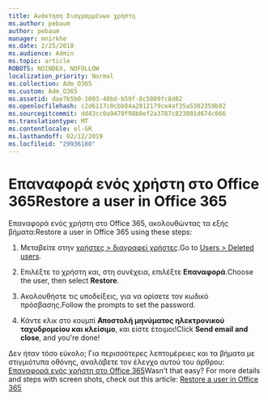 ```yaml
---
title: Ανάκτηση διαγραμμένων χρήστη
ms.author: pebaum
author: pebaum
manager: mnirkhe
ms.date: 2/25/2018
ms.audience: Admin
ms.topic: article
ROBOTS: NOINDEX, NOFOLLOW
localization_priority: Normal
ms.collection: Adm_O365
ms.custom: Adm_O365
ms.assetid: dae7b5b0-1003-40bd-b59f-8c5009fc8d82
ms.openlocfilehash: c2d6117c0cbb84a2812179ce4af35a5382359b82
ms.sourcegitcommit: dd43cc0a9470f98b8ef2a3787c823801d674c666
ms.translationtype: MT
ms.contentlocale: el-GR
ms.lasthandoff: 02/12/2019
ms.locfileid: "29936180"
---
```

# <a name="restore-a-user-in-office-365"></a><span data-ttu-id="6c648-102">Επαναφορά ενός χρήστη στο Office 365</span><span class="sxs-lookup"><span data-stu-id="6c648-102">Restore a user in Office 365</span></span>

<span data-ttu-id="6c648-103">Επαναφορά ενός χρήστη στο Office 365, ακολουθώντας τα εξής βήματα:</span><span class="sxs-lookup"><span data-stu-id="6c648-103">Restore a user in Office 365 using these steps:</span></span>
  
1. <span data-ttu-id="6c648-104">Μεταβείτε στην [χρήστες \> διαγραφεί χρήστες](https://admin.microsoft.com/adminportal/home#/deletedusers).</span><span class="sxs-lookup"><span data-stu-id="6c648-104">Go to [Users \> Deleted users](https://admin.microsoft.com/adminportal/home#/deletedusers).</span></span>
    
2. <span data-ttu-id="6c648-105">Επιλέξτε το χρήστη και, στη συνέχεια, επιλέξτε **Επαναφορά**.</span><span class="sxs-lookup"><span data-stu-id="6c648-105">Choose the user, then select **Restore**.</span></span>
    
3. <span data-ttu-id="6c648-106">Ακολουθήστε τις υποδείξεις, για να ορίσετε τον κωδικό πρόσβασης.</span><span class="sxs-lookup"><span data-stu-id="6c648-106">Follow the prompts to set the password.</span></span>
    
4. <span data-ttu-id="6c648-107">Κάντε κλικ στο κουμπί **Αποστολή μηνύματος ηλεκτρονικού ταχυδρομείου και κλείσιμο**, και είστε έτοιμοι!</span><span class="sxs-lookup"><span data-stu-id="6c648-107">Click **Send email and close**, and you're done!</span></span>
    
<span data-ttu-id="6c648-p101">Δεν ήταν τόσο εύκολο; Για περισσότερες λεπτομέρειες και τα βήματα με στιγμιότυπα οθόνης, αναλάβετε τον έλεγχο αυτού του άρθρου: [Επαναφορά ενός χρήστη στο Office 365](https://support.office.com/article/Restore-a-user-in-Office-365-2c261e42-5dd1-48b0-845f-2a016d29cfc1.aspx)</span><span class="sxs-lookup"><span data-stu-id="6c648-p101">Wasn't that easy? For more details and steps with screen shots, check out this article: [Restore a user in Office 365](https://support.office.com/article/Restore-a-user-in-Office-365-2c261e42-5dd1-48b0-845f-2a016d29cfc1.aspx)</span></span>
  

